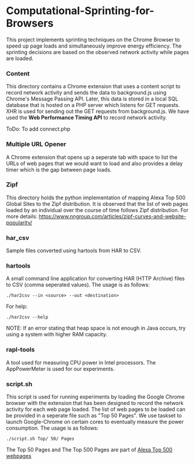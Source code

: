 # Computational-Sprinting-for-Browsers

This project implements sprinting techniques on the Chrome Browser to speed up page loads and simultaneously improve energy efficiency. The sprinting decisions are based on the observed network activity while pages are loaded.

### Content

This directory contains a Chrome extension that uses a content script to record network activity and sends the data to background.js using Chrome's Message Passing API. Later, this data is stored in a local SQL database that is hosted on a PHP server which listens for GET requests. XHR is used for sending out the GET requests from background.js. We have used the **Web Performance Timing API** to record network activity.

ToDo: To add connect.php

### Multiple URL Opener

A Chrome extension that opens up a seperate tab with space to list the URLs of web pages that we would want to load and also provides a delay timer which is the gap between page loads.

### Zipf

This directory holds the python implementation of mapping Alexa Top 500 Global Sites to the Zipf distribution. It is observed that the list of web pages loaded by an individual over the course of time follows Zipf distribution. For more details: https://www.nngroup.com/articles/zipf-curves-and-website-popularity/

### har_csv

Sample files converted using hartools from HAR to CSV.

### hartools

A small command line application for converting HAR (HTTP Archive) files to CSV (comma seperated values). The usage is as follows:

```
./har2csv --in <source> --out <destination>
```
For help:
```
./har2csv --help
```

NOTE: If an error stating that heap space is not enough in Java occurs, try using a system with higher RAM capacity.

### rapl-tools

A tool used for measuring CPU power in Intel processors. The AppPowerMeter is used for our experiments.

### script.sh

This script is used for running experiments by loading the Google Chrome browser with the extension that has been designed to record the network activity for each web page loaded. The list of web pages to be loaded can be provided in a seperate file such as "Top 50 Pages". We use taskset to launch Google-Chrome on certain cores to eventually measure the power consumption. The usage is as follows:

```
./script.sh Top/ 50/ Pages
```

The Top 50 Pages and The Top 500 Pages are part of [Alexa Top 500 webpages](https://www.alexa.com/topsites)
